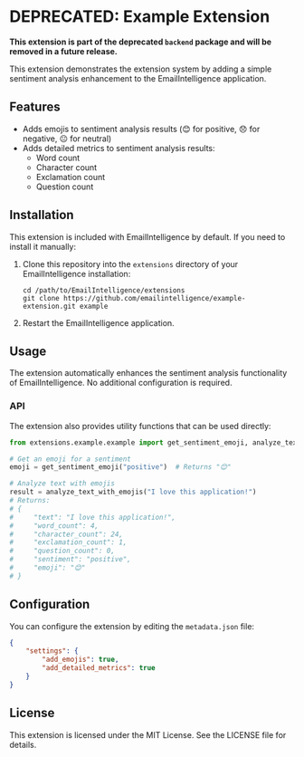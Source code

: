 # DEPRECATED: Example Extension

**This extension is part of the deprecated `backend` package and will be removed in a future release.**

This extension demonstrates the extension system by adding a simple sentiment analysis enhancement to the EmailIntelligence application.

## Features

- Adds emojis to sentiment analysis results (😊 for positive, 😞 for negative, 😐 for neutral)
- Adds detailed metrics to sentiment analysis results:
  - Word count
  - Character count
  - Exclamation count
  - Question count

## Installation

This extension is included with EmailIntelligence by default. If you need to install it manually:

1. Clone this repository into the `extensions` directory of your EmailIntelligence installation:
   ```
   cd /path/to/EmailIntelligence/extensions
   git clone https://github.com/emailintelligence/example-extension.git example
   ```

2. Restart the EmailIntelligence application.

## Usage

The extension automatically enhances the sentiment analysis functionality of EmailIntelligence. No additional configuration is required.

### API

The extension also provides utility functions that can be used directly:

```python
from extensions.example.example import get_sentiment_emoji, analyze_text_with_emojis

# Get an emoji for a sentiment
emoji = get_sentiment_emoji("positive")  # Returns "😊"

# Analyze text with emojis
result = analyze_text_with_emojis("I love this application!")
# Returns:
# {
#     "text": "I love this application!",
#     "word_count": 4,
#     "character_count": 24,
#     "exclamation_count": 1,
#     "question_count": 0,
#     "sentiment": "positive",
#     "emoji": "😊"
# }
```

## Configuration

You can configure the extension by editing the `metadata.json` file:

```json
{
    "settings": {
        "add_emojis": true,
        "add_detailed_metrics": true
    }
}
```

## License

This extension is licensed under the MIT License. See the LICENSE file for details.